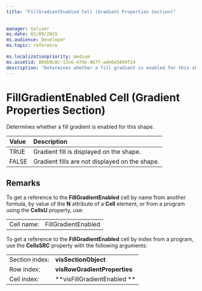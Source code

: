 ```yaml
---
title: "FillGradientEnabled Cell (Gradient Properties Section)"
 
 
manager: soliver
ms.date: 03/09/2015
ms.audience: Developer
ms.topic: reference
 
ms.localizationpriority: medium
ms.assetid: 80db9c0c-13c6-47de-967f-ade6e5899f14
description: "Determines whether a fill gradient is enabled for this shape."
---
```


# FillGradientEnabled Cell (Gradient Properties Section)

Determines whether a fill gradient is enabled for this shape. 
  
|**Value**|**Description**|
|:-----|:-----|
|TRUE  <br/> |Gradient fill is displayed on the shape.  <br/> |
|FALSE  <br/> |Gradient fills are not displayed on the shape.  <br/> |
   
## Remarks

To get a reference to the **FillGradientEnabled** cell by name from another formula, by value of the **N** attribute of a **Cell** element, or from a program using the **CellsU** property, use: 
  
|||
|:-----|:-----|
| Cell name:  <br/> | FillGradientEnabled  <br/> |
   
To get a reference to the **FillGradientEnabled** cell by index from a program, use the **CellsSRC** property with the following arguments: 
  
|||
|:-----|:-----|
| Section index:  <br/> |**visSectionObject** <br/> |
| Row index:  <br/> |**visRowGradientProperties** <br/> |
| Cell index:  <br/> |**visFillGradientEnabled ** <br/> |
   

